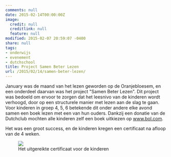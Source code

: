 ```yaml
---
comments: null
date: 2015-02-14T00:00:00Z
image:
  credit: null
  creditlink: null
  feature: null
modified: 2015-02-07 20:59:07 -0400
share: null
tags:
- onderwijs
- evenement
- dutchschool
title: Project Samen Beter Lezen
url: /2015/02/14/samen-beter-lezen/
---
```


January was de maand van het lezen geworden op de Oranjebloesem, en een onderdeel daarvan was het project "Samen Beter Lezen". Dit project was bedoeld om ervoor te zorgen dat het leesnivo van de kinderen wordt verhoogd, door op een structurele manier met lezen aan de slag te gaan. Voor kinderen in groep 4, 5, 6 betekende dit onder andere elke avond samen een boek lezen met een van hun ouders. Dankzij een donatie van de Dutchclub mochten alle kinderen zelf een boek uitkiezen op www.bol.com.

Het was een groot success, en de kinderen kregen een certificaat na afloop van de 4 weken.
<figure>
   <img src="/images/certificaat.png">
   <figcaption>Het uitgereikte certificaat voor de kinderen</figcaption>
</figure> 






